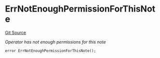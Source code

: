 # ErrNotEnoughPermissionForThisNote
[Git Source](https://github.com/Crossbell-Box/Crossbell-Contracts/blob/34b32749a8bd5815fbe2026db07c401bb7f54d20/contracts/libraries/Error.sol)

*Operator has not enough permissions for this note*


```solidity
error ErrNotEnoughPermissionForThisNote();
```

